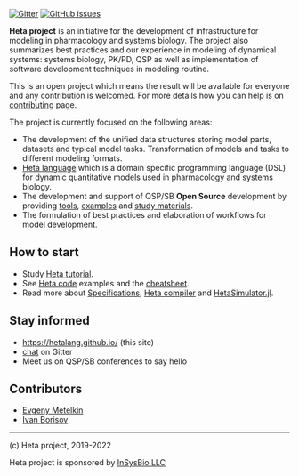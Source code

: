 
[![Gitter](https://badges.gitter.im/hetalang/community.svg)](https://gitter.im/hetalang/community?utm_source=badge&utm_medium=badge&utm_campaign=pr-badge)
[![GitHub issues](https://img.shields.io/github/issues/hetalang/hetalang.github.io.svg)](https://GitHub.com/hetalang/hetalang.github.io/issues/)

**Heta project** is an initiative for the development of infrastructure for modeling in pharmacology and systems biology. The project also summarizes best practices and our experience in modeling of dynamical systems: systems biology, PK/PD, QSP as well as implementation of software development techniques in modeling routine.

This is an open project which means the result will be available for everyone and any contribution is welcomed. For more details how you can help is on [contributing](CONTRIBUTING.md) page.

The project is currently focused on the following areas:

- The development of the unified data structures storing model parts, datasets and typical model tasks. Transformation of models and tasks to different modeling formats.
- [Heta language](/specifications/) which is a domain specific programming language (DSL) for dynamic quantitative models used in pharmacology and systems biology.
- The development and support of QSP/SB **Open Source** development by providing [tools](implemented?id=Heta-supporting-tools), [examples](implemented?id=Open-source-QSP-platforms) and [study materials](resources/).
- The formulation of best practices and elaboration of workflows for model development.

## How to start

- Study [Heta tutorial](https://hetalang.github.io/#/resources/?id=heta-tutorial).
- See [Heta code](https://hetalang.github.io/#/specifications/cases) examples and the [cheatsheet](https://hetalang.github.io/heta-cheatsheet.pdf).
- Read more about [Specifications](https://hetalang.github.io/#/specifications/), [Heta compiler](https://hetalang.github.io/#/heta-compiler/) and [HetaSimulator.jl](https://hetalang.github.io/#/heta-simulator/).

## Stay informed

- <https://hetalang.github.io/> (this site)
- [chat](https://gitter.im/hetalang/community?source=orgpage) on Gitter
- Meet us on QSP/SB conferences to say hello

## Contributors

- [Evgeny Metelkin](https://github.com/metelkin)
- [Ivan Borisov](https://github.com/ivborissov)

---

(c) Heta project, 2019-2022

Heta project is sponsored by [InSysBio LLC](https://insysbio.com)
